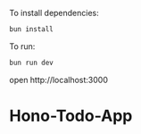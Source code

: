 To install dependencies:
```sh
bun install
```

To run:
```sh
bun run dev
```

open http://localhost:3000
# Hono-Todo-App
